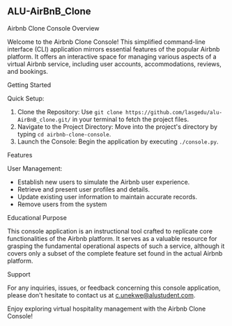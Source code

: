 
## ALU-AirBnB_Clone

Airbnb Clone Console Overview

Welcome to the Airbnb Clone Console! This simplified command-line interface (CLI) application mirrors essential features of the popular Airbnb platform. It offers an interactive space for managing various aspects of a virtual Airbnb service, including user accounts, accommodations, reviews, and bookings.

Getting Started

Quick Setup:

1. Clone the Repository: Use `git clone https://github.com/lasgedu/alu-AirBnB_clone.git/` in your terminal to fetch the project files.
2. Navigate to the Project Directory: Move into the project's directory by typing `cd airbnb-clone-console`.
3. Launch the Console: Begin the application by executing `./console.py`.

Features

User Management:

- Establish new users to simulate the Airbnb user experience.
- Retrieve and present user profiles and details.
- Update existing user information to maintain accurate records.
- Remove users from the system

Educational Purpose

This console application is an instructional tool crafted to replicate core functionalities of the Airbnb platform. It serves as a valuable resource for grasping the fundamental operational aspects of such a service, although it covers only a subset of the complete feature set found in the actual Airbnb platform.

Support

For any inquiries, issues, or feedback concerning this console application, please don't hesitate to contact us at c.unekwe@alustudent.com.

Enjoy exploring virtual hospitality management with the Airbnb Clone Console!